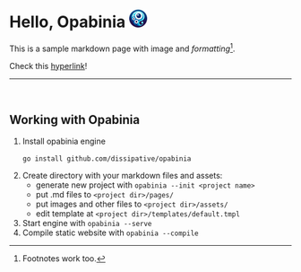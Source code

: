 # Hello, Opabinia ![logo](assets/favicon/favicon-32x32.png)

This is a sample markdown page with image and _formatting_[^1].

Check this [hyperlink](pages/other_page.md)!

---

<br>

## Working with Opabinia

1. Install opabinia engine
   ```shell
   go install github.com/dissipative/opabinia
   ```
2. Create directory with your markdown files and assets:
    - generate new project with `opabinia --init <project name>`
    - put .md files to `<project dir>/pages/`
    - put images and other files to `<project dir>/assets/`
    - edit template at `<project dir>/templates/default.tmpl`
3. Start engine with `opabinia --serve`
4. Compile static website with `opabinia --compile`

[^1]: Footnotes work too.